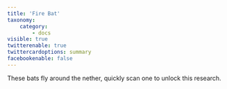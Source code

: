 ```yaml
---
title: 'Fire Bat'
taxonomy:
    category:
        - docs
visible: true
twitterenable: true
twittercardoptions: summary
facebookenable: false
---
```


These bats fly around the nether, quickly scan one to unlock this research.